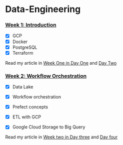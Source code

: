 # Data-Engineering

### [Week 1: Introduction]([https://github.com/uanve/data-engineering-zoomcamp/tree/main/week_1_basics](https://github.com/iamismaill/Data-Engineering/tree/main/Weekone))
- [x] GCP
- [x] Docker
- [x] PostgreSQL
- [x] Terraform

Read my article in [Week One in Day One](https://medium.com/@mismaila_2/day-1-of-100-days-in-data-engineering-6a4818a9ee55)
 and [Day Two](https://medium.com/@mismaila_2/day-2-of-100-days-in-data-engineering-1ea4cb71ae6c)

### [Week 2: Workflow Orchestration ]([https://github.com/iamismaill/Data-Engineering/tree/main/Weektwo)
- [x] Data Lake 
- [x] Workflow orchestration
- [x] Prefect concepts
- [x] ETL with GCP
- [x] Google Cloud Storage to Big Query  



Read my article in [Week two in Day three](https://medium.com/@mismaila_2/day-3-in-data-engineering-dcd62d68b5fd)
 and [Day four](https://medium.com/@mismaila_2/day-4-in-data-engineering-3ea8d9a1fd0e)

 
 
